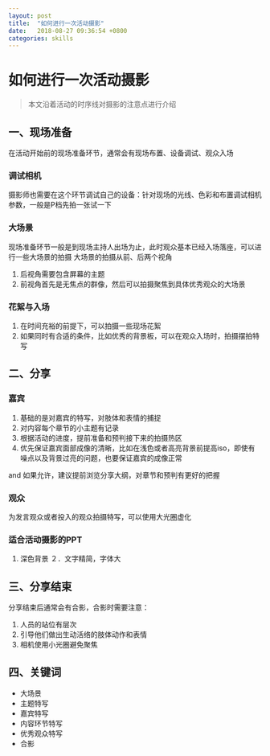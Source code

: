 ```yaml
---
layout: post
title:  "如何进行一次活动摄影"
date:   2018-08-27 09:36:54 +0800
categories: skills
---
```


# 如何进行一次活动摄影

> 本文沿着活动的时序线对摄影的注意点进行介绍

## 一、现场准备
在活动开始前的现场准备环节，通常会有现场布置、设备调试、观众入场

### 调试相机
摄影师也需要在这个环节调试自己的设备：针对现场的光线、色彩和布置调试相机参数，一般是P档先拍一张试一下

### 大场景
现场准备环节一般是到现场主持人出场为止，此时观众基本已经入场落座，可以进行一些大场景的拍摄
大场景的拍摄从前、后两个视角
1. 后视角需要包含屏幕的主题
2. 前视角首先是无焦点的群像，然后可以拍摄聚焦到具体优秀观众的大场景

### 花絮与入场
1. 在时间充裕的前提下，可以拍摄一些现场花絮
2. 如果同时有合适的条件，比如优秀的背景板，可以在观众入场时，拍摄摆拍特写

## 二、分享

### 嘉宾
1. 基础的是对嘉宾的特写，对肢体和表情的捕捉
2. 对内容每个章节的小主题有记录
3. 根据活动的进度，提前准备和预判接下来的拍摄热区
4. 优先保证嘉宾面部成像的清晰，比如在浅色或者高亮背景前提高iso，即使有噪点以及背景过亮的问题，也要保证嘉宾的成像正常

and
如果允许，建议提前浏览分享大纲，对章节和预判有更好的把握

### 观众
为发言观众或者投入的观众拍摄特写，可以使用大光圈虚化

### 适合活动摄影的PPT
1. 深色背景
２．文字精简，字体大

## 三、分享结束

分享结束后通常会有合影，合影时需要注意：
1. 人员的站位有层次
2. 引导他们做出生动活络的肢体动作和表情
3. 相机使用小光圈避免聚焦


## 四、关键词
- 大场景
- 主题特写
- 嘉宾特写
- 内容环节特写
- 优秀观众特写
- 合影